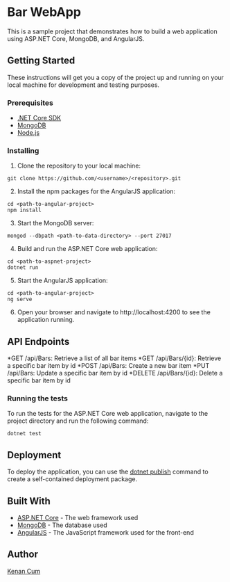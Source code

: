 # Bar WebApp

This is a sample project that demonstrates how to build a web application using ASP.NET Core, MongoDB, and AngularJS.
## Getting Started

These instructions will get you a copy of the project up and running on your local machine for development and testing purposes.

### Prerequisites

- [.NET Core SDK](https://dotnet.microsoft.com/download)
- [MongoDB](https://www.mongodb.com/download-center/community)
- [Node.js](https://nodejs.org/en/download/)

### Installing

1. Clone the repository to your local machine:
``` Console
git clone https://github.com/<username>/<repository>.git
```

2. Install the npm packages for the AngularJS application:
``` Console
cd <path-to-angular-project>
npm install
```

3. Start the MongoDB server:
```Console
mongod --dbpath <path-to-data-directory> --port 27017
```

4. Build and run the ASP.NET Core web application:
```Console
cd <path-to-aspnet-project>
dotnet run
```

5. Start the AngularJS application:
```Console
cd <path-to-angular-project>
ng serve
```

6. Open your browser and navigate to http://localhost:4200 to see the application running.

## API Endpoints
*GET /api/Bars: Retrieve a list of all bar items
*GET /api/Bars/{id}: Retrieve a specific bar item by id
*POST /api/Bars: Create a new bar item
*PUT /api/Bars: Update a specific bar item by id
*DELETE /api/Bars/{id}: Delete a specific bar item by id

### Running the tests

To run the tests for the ASP.NET Core web application, navigate to the project directory and run the following command:
```Console
dotnet test
```

## Deployment

To deploy the application, you can use the [dotnet publish](https://docs.microsoft.com/en-us/dotnet/core/tools/dotnet-publish?tabs=netcore21) command to create a self-contained deployment package.

## Built With

- [ASP.NET Core](https://docs.microsoft.com/en-us/aspnet/core/?view=aspnetcore-3.1) - The web framework used
- [MongoDB](https://www.mongodb.com/) - The database used
- [AngularJS](https://angularjs.org/) - The JavaScript framework used for the front-end

## Author
[Kenan Cum](https://linkedin.com/in/kenancum)
